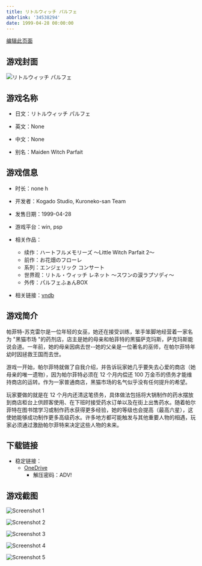 ```yaml
---
title: リトルウィッチ パルフェ
abbrlink: '34538294'
date: 1999-04-28 00:00:00
---
```

[编辑此页面](https://github.com/ACG-3/ADV3-source/blob/main/source/_posts/games/%E3%83%AA%E3%83%88%E3%83%AB%E3%82%A6%E3%82%A3%E3%83%83%E3%83%81%20%E3%83%91%E3%83%AB%E3%83%95%E3%82%A7.md)

## 游戏封面

![リトルウィッチ パルフェ](https://pan.timero.xyz/d/onedrive/img_lib_001/%E3%83%AA%E3%83%88%E3%83%AB%E3%82%A6%E3%82%A3%E3%83%83%E3%83%81%20%E3%83%91%E3%83%AB%E3%83%95%E3%82%A7_cover.avif)


## 游戏名称

- 日文：リトルウィッチ パルフェ
- 英文：None
- 中文：None

- 别名：Maiden Witch Parfait


## 游戏信息

- 时长：none h
- 开发者：Kogado Studio, Kuroneko-san Team
- 发售日期：1999-04-28
- 游戏平台：win, psp
- 相关作品：
   - 续作：ハートフルメモリーズ 〜Little Witch Parfait 2〜
   - 前作：お花畑のフローレ
   - 系列：エンジェリック コンサート
   - 世界观：リトル・ウィッチ レネット 〜スワンの涙ラプソディ〜
   - 外传：パルフェふぁんBOX

- 相关链接：[vndb](https://vndb.org/v873)


## 游戏简介

帕菲特-苏克雷尔是一位年轻的女巫，她还在接受训练，笨手笨脚地经营着一家名为 "黑猫市场 "的药剂店，店主是她的母亲和帕菲特的黑猫萨克玛斯，萨克玛斯能说会道。一年前，她的母亲因病去世--她的父亲是一位著名的巫师，在帕尔菲特年幼时因拯救王国而去世。

游戏一开始，帕尔菲特就做了自我介绍，并告诉玩家她几乎要失去心爱的商店（她母亲的唯一遗物），因为帕尔菲特必须在 12 个月内偿还 100 万金币的债务才能维持商店的运转。作为一家普通商店，黑猫市场的名气似乎没有任何提升的希望。

玩家要做的就是在 12 个月内还清这笔债务，具体做法包括将大锅制作的药水摆放到商店柜台上供顾客使用、在下班时接受药水订单以及在街上出售药水。随着帕尔菲特在图书馆学习或制作药水获得更多经验，她的等级也会提高（最高六星），这使她能够成功制作更多高级药水。许多地方都可能触发与其他重要人物的相遇，玩家必须通过激励帕尔菲特来决定这些人物的未来。




## 下载链接

- 稳定链接：
    - [OneDrive](https://pan.timero.xyz/onedrive/adv_lib_001/%E3%83%AA%E3%83%88%E3%83%AB%E3%82%A6%E3%82%A3%E3%83%83%E3%83%81%20%E3%83%91%E3%83%AB%E3%83%95%E3%82%A7)
        - 解压密码：ADV!



## 游戏截图


![Screenshot 1](https://pan.timero.xyz/d/onedrive/img_lib_001/%E3%83%AA%E3%83%88%E3%83%AB%E3%82%A6%E3%82%A3%E3%83%83%E3%83%81%20%E3%83%91%E3%83%AB%E3%83%95%E3%82%A7_Screenshot_1.avif)

![Screenshot 2](https://pan.timero.xyz/d/onedrive/img_lib_001/%E3%83%AA%E3%83%88%E3%83%AB%E3%82%A6%E3%82%A3%E3%83%83%E3%83%81%20%E3%83%91%E3%83%AB%E3%83%95%E3%82%A7_Screenshot_2.avif)

![Screenshot 3](https://pan.timero.xyz/d/onedrive/img_lib_001/%E3%83%AA%E3%83%88%E3%83%AB%E3%82%A6%E3%82%A3%E3%83%83%E3%83%81%20%E3%83%91%E3%83%AB%E3%83%95%E3%82%A7_Screenshot_3.avif)

![Screenshot 4](https://pan.timero.xyz/d/onedrive/img_lib_001/%E3%83%AA%E3%83%88%E3%83%AB%E3%82%A6%E3%82%A3%E3%83%83%E3%83%81%20%E3%83%91%E3%83%AB%E3%83%95%E3%82%A7_Screenshot_4.avif)

![Screenshot 5](https://pan.timero.xyz/d/onedrive/img_lib_001/%E3%83%AA%E3%83%88%E3%83%AB%E3%82%A6%E3%82%A3%E3%83%83%E3%83%81%20%E3%83%91%E3%83%AB%E3%83%95%E3%82%A7_Screenshot_5.avif)

